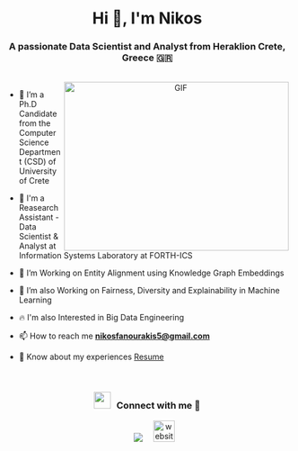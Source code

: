 <h1 align="center">Hi 👋, I'm Nikos</a></h1>
<h3 align="center">A passionate Data Scientist and Analyst from Heraklion Crete, Greece 🇬🇷</h3>
<br>
<a target="_blank" align="center">
  <img align="right" top="500" height="300" width="400" alt="GIF" src="https://user-images.githubusercontent.com/74038190/212749447-bfb7e725-6987-49d9-ae85-2015e3e7cc41.gif">
</a>

- 🔭 I’m a Ph.D Candidate from the Computer Science Department (CSD) of University of Crete

- 🔭 I'm a Reasearch Assistant - Data Scientist & Analyst at Information Systems Laboratory at FORTH-ICS

- 🌱 I’m Working on Entity Alignment using Knowledge Graph Embeddings

- 🌱 I’m also Working on Fairness, Diversity and Explainability in Machine Learning
  
- 🔥 I'm also Interested in Big Data Engineering

- 📫 How to reach me **nikosfanourakis5@gmail.com**

- 📄 Know about my experiences <a href="https://drive.google.com/file/d/1sp-QgiMVREqN3UqCtlaRoGA5NDclWkdo/view" target="blank">Resume</a>
<br/>
<h3 align="center" > <img src="https://media.giphy.com/media/iY8CRBdQXODJSCERIr/giphy.gif" width="30" height="30" style="margin-right: 10px;">Connect with me 🤝 </h3>

<p align="center">

 <div align="center"  class="icons-social" style="margin-left: 10px;">
        <a style="margin-left: 15px;"  target="_blank" href="https://www.linkedin.com/in/nikos-fanourakis-314a31141/">
			<img src="https://img.icons8.com/doodle/40/000000/linkedin--v2.png"></a>
      	 <a style="margin-left: 15px;" target="_blank" href="https://sites.google.com/view/nikosfanou">
     <img width="38" height="38" src="https://img.icons8.com/cotton/64/website--v2.png" alt="website--v2"/>
</div>

</p>
